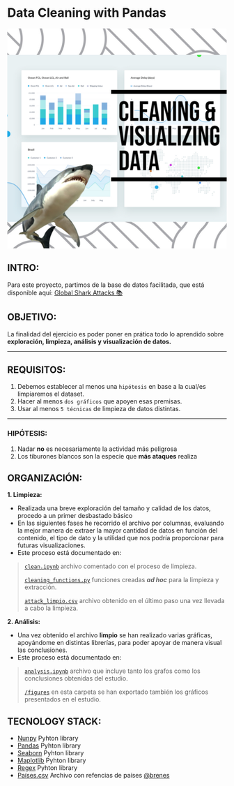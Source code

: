 # Data Cleaning with Pandas
![My_project](/readme/My_project.jpg)

## INTRO:
Para este proyecto, partimos de la base de datos facilitada, que está disponible aquí: 
[Global Shark Attacks 📚](https://www.kaggle.com/teajay/global-shark-attacks)      

## OBJETIVO:
La finalidad del ejercicio es poder poner en prática todo lo aprendido sobre **exploración, limpieza, análisis y visualización de datos.**

---
## REQUISITOS:
1. Debemos establecer al menos una `hipótesis` en base a la cual/es limpiaremos el dataset.
2. Hacer al menos `dos gráficos` que apoyen esas premisas.
3. Usar al menos `5 técnicas` de limpieza de datos distintas.
---

### HIPÓTESIS:

1. Nadar **no** es necesariamente la actividad más peligrosa
2. Los tiburones blancos son la especie que **más ataques** realiza


## ORGANIZACIÓN:

**1. Limpieza:**
- Realizada una breve exploración del tamaño y calidad de los datos, procedo a un primer desbastado básico
- En las siguientes fases he recorrido el archivo por columnas, evaluando la mejor manera de extraer la mayor cantidad de datos en función del contenido, el tipo de dato y la utilidad que nos podría proporcionar para futuras visualizaciones. 
- Este proceso está documentado en:
> [`clean.ipynb`](1_clean.ipynb) archivo comentado con el proceso de limpieza.
>
> [`cleaning_functions.py`](src/cleaning_functions.py) funciones creadas ***ad hoc*** para la limpieza y extracción.
>
> [`attack_limpio.csv`](src/attack_limpio.csv) archivo obtenido en el último paso una vez llevada a cabo la limpieza.

**2. Análisis:**
- Una vez obtenido el archivo **limpio** se han realizado varias gráficas, apoyándome en distintas librerías, para poder 
apoyar de manera visual las conclusiones.
- Este proceso está documentado en:
> [`analysis.ipynb`](2_analysis.ipynb) archivo que incluye tanto los grafos como los conclusiones obtenidas del estudio.
>
> [`/figures`](/figures) en esta carpeta se han exportado también los gráficos presentados en el estudio.

## TECNOLOGY STACK:
* [Nunpy](https://numpy.org/doc/1.18/) Pyhton library
* [Pandas](https://pandas.pydata.org/) Pyhton library
* [Seaborn](https://seaborn.pydata.org/) Pyhton library
* [Maplotlib](https://matplotlib.org/) Pyhton library
* [Regex](https://docs.microsoft.com/es-es/dotnet/api/system.text.regularexpressions.regex?view=net-6.0) Pyhton library
* [Países.csv](https://gist.github.com/brenes/1095110) Archivo con refencias de países [@brenes](https://github.com/brenes)
